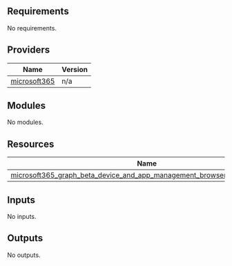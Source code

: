 <!-- BEGIN_TF_DOCS -->
## Requirements

No requirements.

## Providers

| Name | Version |
|------|---------|
| <a name="provider_microsoft365"></a> [microsoft365](#provider_microsoft365) | n/a |

## Modules

No modules.

## Resources

| Name | Type |
|------|------|
| [microsoft365_graph_beta_device_and_app_management_browser_site_list.example](https://registry.terraform.io/providers/hashicorp/microsoft365/latest/docs/resources/graph_beta_device_and_app_management_browser_site_list) | resource |

## Inputs

No inputs.

## Outputs

No outputs.
<!-- END_TF_DOCS -->